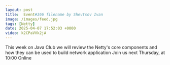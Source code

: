```yaml
---
layout: post
title:  Event#366 filename by Shevtsov Ivan
image: /images/feed.jpg
tags: [Netty]
date: 2025-04-07 17:52:03 +0000
video: k2CPaVVk2jA
---
```


This week on Java Club we will review the Netty's core components and how they can be used to build network application
Join us next Thursday, at 10:00 Online
